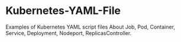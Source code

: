 # Kubernetes-YAML-File
Examples of Kubernetes YAML script files About Job, Pod, Container, Service, Deployment, Nodeport, ReplicasController.
